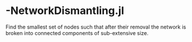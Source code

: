 # -NetworkDismantling.jl
Find the smallest set of nodes such that after their removal the network is broken into connected components of sub-extensive size.
